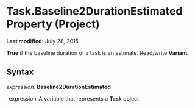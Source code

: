 
# Task.Baseline2DurationEstimated Property (Project)

 **Last modified:** July 28, 2015

 **True** if the baseline duration of a task is an estimate. Read/write **Variant**.

## Syntax

 _expression_. **Baseline2DurationEstimated**

 _expression_A variable that represents a  **Task** object.

